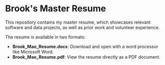 # Brook's Master Resume

This repository contains my master resume, which showcases relevant software and data projects, as well as prior work and volunteer experience.

The resume is available in two formats:

-   **Brook_Mao_Resume.docx**: Download and open with a word processor like Microsoft Word.
-   **Brook_Mao_Resume.pdf**: View the resume directly as a PDF document.
